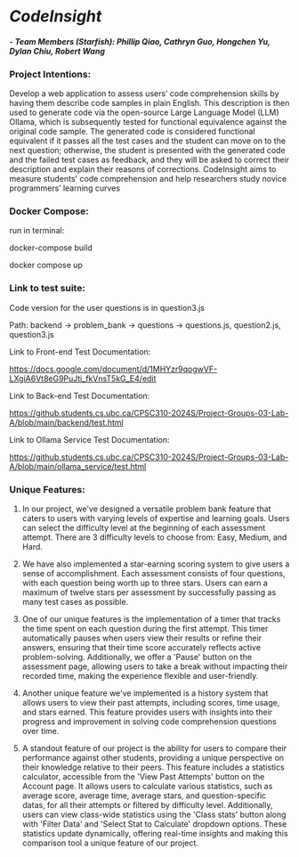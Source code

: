 # **_CodeInsight_**

#### - _Team Members (Starfish): Phillip Qiao, Cathryn Guo, Hongchen Yu, Dylan Chiu, Robert Wang_

### Project Intentions:

Develop a web application to assess users’ code comprehension skills by having them describe code
samples in plain English. This description is then used to generate code via the open-source Large
Language Model (LLM) Ollama, which is subsequently tested for functional equivalence against the
original code sample. The generated code is considered functional equivalent if it passes all the
test cases and the student can move on to the next question; otherwise, the student is presented
with the generated code and the failed test cases as feedback, and they will be asked to correct
their description and explain their reasons of corrections. CodeInsight aims to measure students'
code comprehension and help researchers study novice programmers’ learning curves

### Docker Compose:

run in terminal:

docker-compose build

docker compose up

### Link to test suite:

Code version for the user questions is in question3.js

Path: backend -> problem_bank -> questions -> questions.js, question2.js, question3.js

Link to Front-end Test Documentation:

https://docs.google.com/document/d/1MHYzr9qogwVF-LXgiA6Vt8eG9PuJti_fkVnsT5kG_E4/edit

Link to Back-end Test Documentation: 

https://github.students.cs.ubc.ca/CPSC310-2024S/Project-Groups-03-Lab-A/blob/main/backend/test.html

Link to Ollama Service Test Documentation: 

https://github.students.cs.ubc.ca/CPSC310-2024S/Project-Groups-03-Lab-A/blob/main/ollama_service/test.html


### Unique Features:

1. In our project, we've designed a versatile problem bank feature that caters to users with varying levels of expertise and learning goals. Users can select the difficulty level at the beginning of each assessment attempt. There are 3 difficulty levels to choose from: Easy, Medium, and Hard.

2. We have also implemented a star-earning scoring system to give users a sense of accomplishment. Each assessment consists of four questions, with each question being worth up to three stars. Users can earn a maximum of twelve stars per assessment by successfully passing as many test cases as possible.

3. One of our unique features is the implementation of a timer that tracks the time spent on each question during the first attempt. This timer automatically pauses when users view their results or refine their answers, ensuring that their time score accurately reflects active problem-solving. Additionally, we offer a 'Pause' button on the assessment page, allowing users to take a break without impacting their recorded time, making the experience flexible and user-friendly.

4. Another unique feature we've implemented is a history system that allows users to view their past attempts, including scores, time usage, and stars earned. This feature provides users with insights into their progress and improvement in solving code comprehension questions over time.

5. A standout feature of our project is the ability for users to compare their performance against other students, providing a unique perspective on their knowledge relative to their peers. This feature includes a statistics calculator, accessible from the 'View Past Attempts' button on the Account page. It allows users to calculate various statistics, such as average score, average time, average stars, and question-specific datas, for all their attempts or filtered by difficulty level. Additionally, users can view class-wide statistics using the 'Class stats' button along with 'Filter Data' and 'Select Stat to Calculate' dropdown options. These statistics update dynamically, offering real-time insights and making this comparison tool a unique feature of our project.
